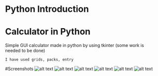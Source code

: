 # Python Introduction

# Calculator in Python

Simple GUI calculator made in python by using tkinter
(some work is needed to be done)

```
I have used grids, packs, entry

```

#Screenshots
![alt text](https://github.com/akhileshmanish13/Calculator/blob/master/calci.PNG)
![alt text](https://github.com/akhileshmanish13/Calculator/blob/master/calci5.PNG)
![alt text](https://github.com/akhileshmanish13/Calculator/blob/master/Calci1.PNG)
![alt text](https://github.com/akhileshmanish13/Calculator/blob/master/calci2.PNG)
![alt text](https://github.com/akhileshmanish13/Calculator/blob/master/calci3.PNG)
![alt text](https://github.com/akhileshmanish13/Calculator/blob/master/Calci4.PNG)

